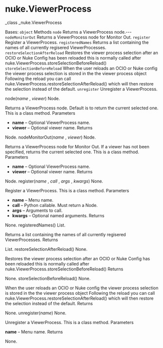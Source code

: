# nuke.ViewerProcess
_class _nuke.ViewerProcess

Bases: `object`
Methods
`node`  Returns a ViewerProcess node.---
`nodeMonitorOut`  Returns a ViewerProcess node for Monitor Out.
`register`  Register a ViewerProcess.
`registeredNames`  Returns a list containing the names of all currently regisered ViewerProcesses.
`restoreSelectionAfterReload`  Restores the viewer process selection after an OCIO or Nuke Config has been reloaded this is normally called after nuke.ViewerProcess.storeSelectionBeforeReload()
`storeSelectionBeforeReload`  When the user reloads an OCIO or Nuke config the viewer process selection is stored in the the viewer process object Following the reload you can call nuke.ViewerProcess.restoreSelectionAfterReload() which will then restore the selection instead of the default.
`unregister`  Unregister a ViewerProcess.

node(_name_ , _viewer_)  Node.

Returns a ViewerProcess node. Default is to return the current selected one. This is a class method.
Parameters

  * **name** – Optional ViewerProcess name.
  * **viewer** – Optional viewer name.
Returns

Node.
nodeMonitorOut(_name_ , _viewer_)  Node.

Returns a ViewerProcess node for Monitor Out. If a viewer has not been specified, returns the current selected one. This is a class method.
Parameters

  * **name** – Optional ViewerProcess name.
  * **viewer** – Optional viewer name.
Returns

Node.
register(_name_ , _call_ , _args_ , _kwargs_)  None.

Register a ViewerProcess. This is a class method.
Parameters

  * **name** – Menu name.
  * **call** – Python callable. Must return a Node.
  * **args** – Arguments to call.
  * **kwargs** – Optional named arguments.
Returns

None.
registeredNames()  List.

Returns a list containing the names of all currently regisered ViewerProcesses.
Returns

List.
restoreSelectionAfterReload()  None.

Restores the viewer process selection after an OCIO or Nuke Config has been reloaded this is normally called after nuke.ViewerProcess.storeSelectionBeforeReload()
Returns

None.
storeSelectionBeforeReload()  None.

When the user reloads an OCIO or Nuke config the viewer process selection is stored in the the viewer process object Following the reload you can call nuke.ViewerProcess.restoreSelectionAfterReload() which will then restore the selection instead of the default.
Returns

None.
unregister(_name_)  None.

Unregister a ViewerProcess. This is a class method.
Parameters

**name** – Menu name.
Returns

None.